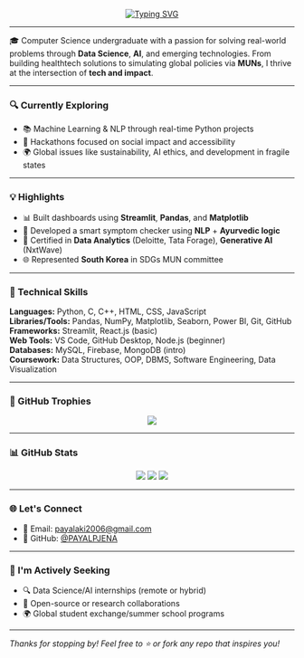 <!-- GitHub Profile README for Payal Priyadarshini Jena -->

<p align="center">
  <a href="https://github.com/PAYALPJENA">
    <img src="https://readme-typing-svg.demolab.com?font=Fira+Code&weight=500&pause=1000&color=F794EF&center=true&width=500&lines=Hi%2C+I'm+Payal+Priyadarshini+Jena;Turning+Data+into+Impact+%7C+AI+•+Dashboards+•+Global+Tech+🌍" alt="Typing SVG" />
  </a>
</p>


---

🎓 Computer Science undergraduate with a passion for solving real-world problems through **Data Science**, **AI**, and emerging technologies. From building healthtech solutions to simulating global policies via **MUNs**, I thrive at the intersection of **tech and impact**.

---

### 🔍 Currently Exploring

- 📚 Machine Learning & NLP through real-time Python projects  
- 🧪 Hackathons focused on social impact and accessibility  
- 🌍 Global issues like sustainability, AI ethics, and development in fragile states  

---

### 💡 Highlights

- 📊 Built dashboards using **Streamlit**, **Pandas**, and **Matplotlib**
- 🤖 Developed a smart symptom checker using **NLP** + **Ayurvedic logic**
- 🧠 Certified in **Data Analytics** (Deloitte, Tata Forage), **Generative AI** (NxtWave)
- 🌐 Represented **South Korea** in SDGs MUN committee

---

### 🧠 Technical Skills

**Languages:** Python, C, C++, HTML, CSS, JavaScript  
**Libraries/Tools:** Pandas, NumPy, Matplotlib, Seaborn, Power BI, Git, GitHub  
**Frameworks:** Streamlit, React.js (basic)  
**Web Tools:** VS Code, GitHub Desktop, Node.js (beginner)  
**Databases:** MySQL, Firebase, MongoDB (intro)  
**Coursework:** Data Structures, OOP, DBMS, Software Engineering, Data Visualization  

---

### 🥇 GitHub Trophies

<p align="center">
  <img src="https://github-profile-trophy.vercel.app/?username=PAYALPJENA&theme=monokai&margin-w=15&no-bg=true&no-frame=true" />
</p>

---

### 📊 GitHub Stats

<p align="center">
  <img src="https://github-readme-stats.vercel.app/api?username=PAYALPJENA&show_icons=true&theme=tokyonight&hide_border=true" />
  <img src="https://github-readme-streak-stats.herokuapp.com/?user=PAYALPJENA&theme=tokyonight&hide_border=true" />
  <img src="https://github-readme-stats.vercel.app/api/top-langs/?username=PAYALPJENA&layout=compact&theme=tokyonight&hide_border=true" />
</p>

---

### 🌐 Let's Connect

- 💌 Email: [payalaki2006@gmail.com](mailto:payalaki2006@gmail.com)
- 🔗 GitHub: [@PAYALPJENA](https://github.com/PAYALPJENA)

---

### 🚀 I'm Actively Seeking

- 🔍 Data Science/AI internships (remote or hybrid)
- 🤝 Open-source or research collaborations
- 🌍 Global student exchange/summer school programs

---

_Thanks for stopping by! Feel free to ⭐️ or fork any repo that inspires you!_
